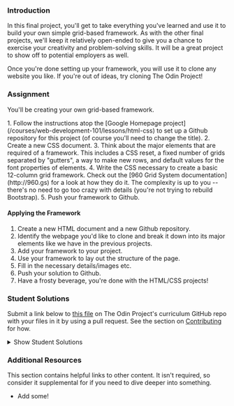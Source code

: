### Introduction

In this final project, you'll get to take everything you've learned and use it to build your own simple grid-based framework.  As with the other final projects, we'll keep it relatively open-ended to give you a chance to exercise your creativity and problem-solving skills.  It will be a great project to show off to potential employers as well.

Once you're done setting up your framework, you will use it to clone any website you like.  If you're out of ideas, try cloning The Odin Project!

### Assignment
You'll be creating your own grid-based framework.

<div class="lesson-content__panel" markdown="1">
1. Follow the instructions atop the [Google Homepage project](/courses/web-development-101/lessons/html-css) to set up a Github repository for this project (of course you'll need to change the title).
2. Create a new CSS document.
3. Think about the major elements that are required of a framework.  This includes a CSS reset, a fixed number of grids separated by "gutters", a way to make new rows, and default values for the font properties of elements.
4. Write the CSS necessary to create a basic 12-column grid framework.  Check out the [960 Grid System documentation](http://960.gs) for a look at how they do it.  The complexity is up to you -- there's no need to go too crazy with details (you're not trying to rebuild Bootstrap).
5. Push your framework to Github.

#### Applying the Framework

1. Create a new HTML document and a new Github repository.
2. Identify the webpage you'd like to clone and break it down into its major elements like we have in the previous projects.
3. Add your framework to your project.
4. Use your framework to lay out the structure of the page.
5. Fill in the necessary details/images etc.
6. Push your solution to Github.
7. Have a frosty beverage, you're done with the HTML/CSS projects!
</div>

### Student Solutions

Submit a link below to [this file](https://github.com/TheOdinProject/curriculum/blob/master/html_css/project_css_frameworks.md) on The Odin Project's curriculum GitHub repo with your files in it by using a pull request. See the section on [Contributing](http://github.com/TheOdinProject/curriculum/blob/master/contributing.md) for how.

<details markdown="block">
  <summary> Show Student Solutions </summary>

* Add your solution below this line!
* [HaroonAbdulrazaq's solution - Devsummit](https://github.com/Haroonabdulrazaq/Devsummit) - [DevSummit]() - [View in Browser](https://haroonabdulrazaq.github.io/Devsummit/)
* [Rarysson's solution - Grid Lib Framework](https://github.com/rarysson/grid-lib) - [5by5 Site Clone](https://github.com/rarysson/5by5-clone) - [View in Browser](https://rarysson.github.io/5by5-clone/)
* [Julio's solution - Framework](https://github.com/julio22b/my-CSS-framework) - [Letterboxd clone](https://github.com/julio22b/letterboxd-home) - [View in Browser](https://julio22b.github.io/letterboxd-home/)
* [Igorashs's Solution - Framework](https://github.com/igorashs/gridlay) - [The Odin Project Clone](https://github.com/igorashs/the-odin-project-page) - [View in browser](https://igorashs.github.io/the-odin-project-page/)
* [Kevin Vuong's Solution](https://github.com/fffear/my_grid_framework) - [The Odin Project Clone](https://github.com/fffear/the_odin_project_home_page_clone) - [View in browser](https://fffear.github.io/the_odin_project_home_page_clone/)
* [David Auza's and Eduardo Reis's Solution](https://github.com/eduardoreisalvarenga/CSS_Framework) - [View in Browser](https://rawcdn.githack.com/eduardoreisalvarenga/CSS_Framework/5aa808211fb83ef5e0715770a5820bf9cfa1ff48/index.html)
* [ARaut9's solution - Framework](https://github.com/ARaut9/css_framework) - [View in browser](https://araut9.github.io/css_framework/test.html)
* [ARaut9's solution - Example Site](https://github.com/ARaut9/itunes_clone) - [View in browser](https://araut9.github.io/itunes_clone/)
* [N00bG1rl's solution](https://github.com/N00bG1rl/framework) - [View in browser](https://n00bg1rl.github.io/framework/)
* [Javier Machin's solution](https://github.com/Javier-Machin/cloud9-clone) - [View in Browser](https://javier-machin.github.io/cloud9-clone/)
* [nmac's solution](https://github.com/nmacawile/css-framework) - [View](https://htmlpreview.github.io/?https://github.com/nmacawile/css-framework/blob/master/index.html)
* [SarfrazAnjum's solution](https://github.com/SarfrazAnjum/TOP_Design-Your-Own-Grid-Based-Framework) - [View in Browser]( https://sarfrazanjum.github.io/TOP_Design-Your-Own-Grid-Based-Framework/)
* [Henry Kirya's solution](https://github.com/harrika/mp3juices) - [View in Browser](https://harrika.github.io/mp3juices/)
* [theghall's solution](https://github.com/theghall/odin-framework) - [View in Browser](https://theghall.github.io/odin-framework/example/index.html)
* [Jonathan Yiv's solution](https://github.com/JonathanYiv/flex-grid) - [Test website](https://jonathanyiv.github.io/flex-grid/sample/index.html)
* [Jmooree's solution](https://github.com/jmooree30/css-grid-framework) - [Test website](https://jmooree30.github.io/css-grid-framework/)
* [Axel's solution - Sass Framework](https://github.com/afuh/sasso) - [Test website](https://afuh.github.io/sass-framework/)
* [Artur Janik's solution - Framework](https://github.com/ArturJanik/Stellage) - [Solution - website](https://github.com/ArturJanik/ProjectInteria) - [View desktop version in browser](https://htmlpreview.github.io/?https://github.com/ArturJanik/ProjectInteria/blob/master/index.html) - [View mobile version in browser](https://htmlpreview.github.io/?https://github.com/ArturJanik/ProjectInteria/blob/master/mindex.html)
* [AtActionPark's solution - Framework](https://github.com/AtActionPark/odin_grid_framework) - [Example Site](https://github.com/AtActionPark/odin_grid_framework_example) - [HTML Preview](http://htmlpreview.github.io/?https://github.com/AtActionPark/odin_grid_framework_example/blob/master/main.html)
* [Miguel Herrera's solution - Framework](https://github.com/migueloherrera/estilos) - [The Odin Project Clone](https://github.com/migueloherrera/ctop) - [View in browser](http://htmlpreview.github.io/?https://github.com/migueloherrera/ctop/blob/master/index.html)
* [Daunenok's solution](https://github.com/daunenok/framework-edx) - [View in browser](https://daunenok.github.io/framework-edx/)
* [David Chapman's solution (minimal)](https://github.com/davidchappy/css-framework) - [View in browser](https://davidchappy.github.io/css-framework/)
* [Beth Rathbone's solution- Framework](https://github.com/bethrath/12-column-grid) - [Example Site](http://htmlpreview.github.io/?https://github.com/bethrath/lisa-eldridge/blob/master/index.html)
* [Austin's solution](https://github.com/CouchofTomato/css-framework) - [Example Site](https://couchoftomato.github.io/css-framework/)
* [Devon's solution](https://github.com/defitjo/grid-based-framework) - [Example Site](https://defitjo.github.io/grid-based-framework/)
* [Neil Cudden's solution](https://github.com/ncud4bloc/My_Frame/) - [View in browser](https://ncud4bloc.github.io/My_Frame/HTML/index.html)
* [husein ghafari's solution](https://github.com/hosghf/css-grid-framework) - [Example Site](https://htmlpreview.github.io/?https://github.com/hosghf/final-prj/blob/master/index.html)
* [Francisco Carlos's - Scaffold Framework](https://github.com/fcarlosdev/grid-framework) - [Example Site](https://github.com/fcarlosdev/thoughco) - [View in browser](https://fcarlosdev.github.io/thoughco/)
* [Muhammad Ahmad's CSS Framework - Pure Grid](https://github.com/thisisMAhmad/pure-grid) - [Final Project Git Page](https://github.com/thisisMAhmad/the-odin-project) - [View site in browser](https://thisismahmad.github.io/the-odin-project/)
* [aznafro's CSS Framework - Flik](https://github.com/aznafro/flik) - [Final Project Git Page](https://github.com/aznafro/natgeo) - [View site in browser](https://aznafro.github.io/natgeo/)
* [Oluwadamilare Olusakin's CSS Framework - Sphinx](https://github.com/Oluwadamilareolusakin/sphinx)
* [Carlos Del Real's and Gabriela Cruz's Solutions](https://github.com/carloshdelreal/caby_cssframework) - [Example Site](https://carloshdelreal.github.io/caby_cssframework/)
* [Ohlie's Solutions](https://github.com/lco1220/grid_based_framework) - [Example Site](https://lco1220.github.io/grid_based_framework/)
* [themetar's solution](https://github.com/themetar/css-framework) - [Example site](https://themetar.github.io/odin-project-page-clone/)
* [ranmaru22's Solution: griddy](https://github.com/ranmaru22/griddy) - [Example Site](https://ranmaru22.github.io/griddy/)
* [barrysweeney's Solution](https://github.com/barrysweeney/custom-css-grid-framework) - [Example Site](https://github.com/barrysweeney/custom-grid-site) - [View in Browser](https://barrysweeney.github.io/custom-grid-site/)
</details>

### Additional Resources
This section contains helpful links to other content. It isn't required, so consider it supplemental for if you need to dive deeper into something.

* Add some!
